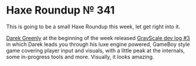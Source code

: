 [_template]: ../templates/roundup.html
[date]: / "2015-10-20 14:30:00"
[modified]: / "2015-10-20 14:30:00"
[published]: / "2015-10-20 14:30:00"
[“”]: a ""
# Haxe Roundup № 341

This is going to be a small Haxe Roundup this week, let get right into it.

[Darek Greenly][tw1] at the beginning of the week released [GrayScale dev log #3][l1]
in which Darek leads you through his luxe engine powered, GameBoy style game covering
player input and visuals, with a little peak at the internals, some in-progress
tools and more. Visually, it looks amazing.

[tw1]: https://twitter.com/Zielakpl
	
[l1]: http://darekgreenly.com/grayscale-dev-log-3 "GrayScale Dev Log #3"
